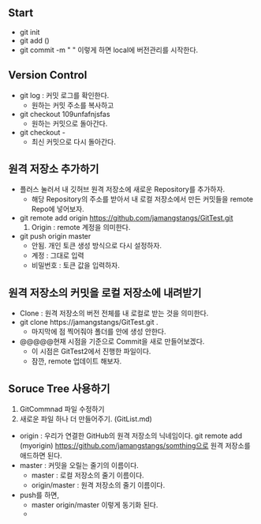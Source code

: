 ## Start

- git init
- git add ()
- git commit -m "   "
이렇게 하면 local에 버전관리를 시작한다. 
## Version Control
- git log : 커밋 로그를 확인한다. 
    - 원하는 커밋 주소를 복사하고 
- git checkout 109unfafnjsfas
    - 원하는 커밋으로 돌아간다. 
- git checkout - 
    - 최신 커밋으로 다시 돌아간다. 
## 원격 저장소 추가하기

- 플러스 눌러서 내 깃허브 원격 저장소에 새로운 Repository를 추가하자. 
  - 해당 Repository의 주소를 받아서 내 로컬 저장소에서 만든 커밋들을 remote Repo에 넣어보자. 
- git remote add origin https://github.com/jamangstangs/GitTest.git
  1. Origin : remote 계정을 의미한다. 
- git push origin master
  - 안됨. 개인 토큰 생성 방식으로 다시 설정하자.
  - 계정 : 그대로 입력
  - 비밀번호 : 토큰 값을 입력하자. 

## 원격 저장소의 커밋을 로컬 저장소에 내려받기

- Clone : 원격 저장소의 버전 전체를 내 로컬로 받는 것을 의미한다. 
- git clone https://jamangstangs/GitTest.git .
  - 마지막에 점 찍어줘야 폴더를 안에 생성 안한다. 
- @@@@@현재 시점을 기준으로 Commit을 새로 만들어보겠다. 
  - 이 시점은 GitTest2에서 진행한 파일이다.
  - 잠깐, remote 업데이트 해보자. 

## Soruce Tree 사용하기

1. GitCommnad 파일 수정하기
2. 새로운 파일 하나 더 만들어주기. (GitList.md)

- origin : 우리가 연결한 GitHub의 원격 저장소의 닉네임이다. git remote add (myorigin) https://github.com/jamangstangs/somthing으로 원격 저장소를 애드하면 된다. 
- master : 커밋을 오릴는 줄기의 이름이다. 
  - master : 로컬 저장소의 줄기 이름이다. 
  - origin/master : 원격 저장소의 줄기 이름이다. 
- push를 하면, 
  - master origin/master 이렇게 동기화 된다. 
  - 
